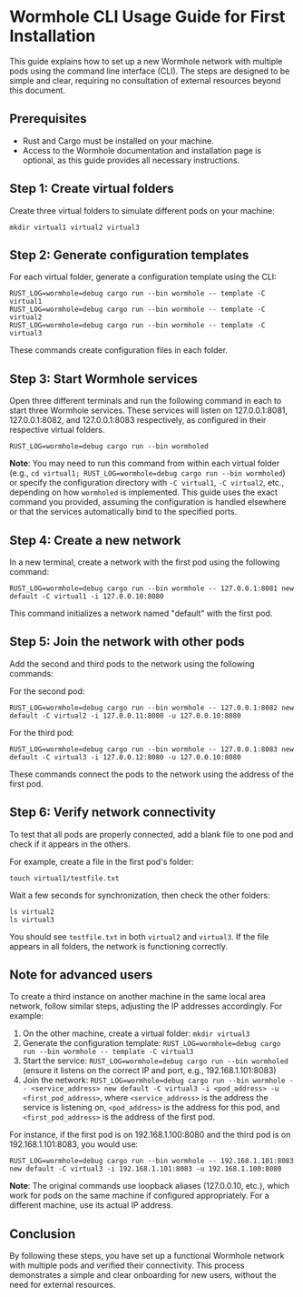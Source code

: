 # Wormhole CLI Usage Guide for First Installation

This guide explains how to set up a new Wormhole network with multiple pods using the command line interface (CLI). The steps are designed to be simple and clear, requiring no consultation of external resources beyond this document.

## Prerequisites

- Rust and Cargo must be installed on your machine.
- Access to the Wormhole documentation and installation page is optional, as this guide provides all necessary instructions.

## Step 1: Create virtual folders

Create three virtual folders to simulate different pods on your machine:

```
mkdir virtual1 virtual2 virtual3
```

## Step 2: Generate configuration templates

For each virtual folder, generate a configuration template using the CLI:

```
RUST_LOG=wormhole=debug cargo run --bin wormhole -- template -C virtual1
RUST_LOG=wormhole=debug cargo run --bin wormhole -- template -C virtual2
RUST_LOG=wormhole=debug cargo run --bin wormhole -- template -C virtual3
```

These commands create configuration files in each folder.

## Step 3: Start Wormhole services

Open three different terminals and run the following command in each to start three Wormhole services. These services will listen on 127.0.0.1:8081, 127.0.0.1:8082, and 127.0.0.1:8083 respectively, as configured in their respective virtual folders.

```
RUST_LOG=wormhole=debug cargo run --bin wormholed
```

**Note**: You may need to run this command from within each virtual folder (e.g., `cd virtual1; RUST_LOG=wormhole=debug cargo run --bin wormholed`) or specify the configuration directory with `-C virtual1`, `-C virtual2`, etc., depending on how `wormholed` is implemented. This guide uses the exact command you provided, assuming the configuration is handled elsewhere or that the services automatically bind to the specified ports.

## Step 4: Create a new network

In a new terminal, create a network with the first pod using the following command:

```
RUST_LOG=wormhole=debug cargo run --bin wormhole -- 127.0.0.1:8081 new default -C virtual1 -i 127.0.0.10:8080
```

This command initializes a network named "default" with the first pod.

## Step 5: Join the network with other pods

Add the second and third pods to the network using the following commands:

For the second pod:
```
RUST_LOG=wormhole=debug cargo run --bin wormhole -- 127.0.0.1:8082 new default -C virtual2 -i 127.0.0.11:8080 -u 127.0.0.10:8080
```

For the third pod:
```
RUST_LOG=wormhole=debug cargo run --bin wormhole -- 127.0.0.1:8083 new default -C virtual3 -i 127.0.0.12:8080 -u 127.0.0.10:8080
```

These commands connect the pods to the network using the address of the first pod.

## Step 6: Verify network connectivity

To test that all pods are properly connected, add a blank file to one pod and check if it appears in the others.

For example, create a file in the first pod's folder:
```
touch virtual1/testfile.txt
```

Wait a few seconds for synchronization, then check the other folders:
```
ls virtual2
ls virtual3
```

You should see `testfile.txt` in both `virtual2` and `virtual3`. If the file appears in all folders, the network is functioning correctly.

## Note for advanced users

To create a third instance on another machine in the same local area network, follow similar steps, adjusting the IP addresses accordingly. For example:

1. On the other machine, create a virtual folder: `mkdir virtual3`
2. Generate the configuration template: `RUST_LOG=wormhole=debug cargo run --bin wormhole -- template -C virtual3`
3. Start the service: `RUST_LOG=wormhole=debug cargo run --bin wormholed` (ensure it listens on the correct IP and port, e.g., 192.168.1.101:8083)
4. Join the network: `RUST_LOG=wormhole=debug cargo run --bin wormhole -- <service_address> new default -C virtual3 -i <pod_address> -u <first_pod_address>`, where `<service_address>` is the address the service is listening on, `<pod_address>` is the address for this pod, and `<first_pod_address>` is the address of the first pod.

For instance, if the first pod is on 192.168.1.100:8080 and the third pod is on 192.168.1.101:8083, you would use:
```
RUST_LOG=wormhole=debug cargo run --bin wormhole -- 192.168.1.101:8083 new default -C virtual3 -i 192.168.1.101:8083 -u 192.168.1.100:8080
```

**Note**: The original commands use loopback aliases (127.0.0.10, etc.), which work for pods on the same machine if configured appropriately. For a different machine, use its actual IP address.

## Conclusion

By following these steps, you have set up a functional Wormhole network with multiple pods and verified their connectivity. This process demonstrates a simple and clear onboarding for new users, without the need for external resources.